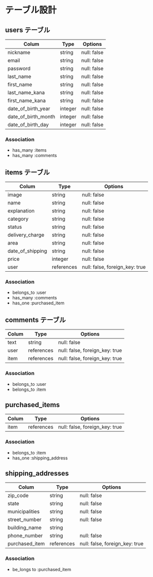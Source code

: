 # テーブル設計

## users テーブル

| Colum               | Type    | Options     |
| ------------------- | ------- | ----------- |
| nickname            | string  | null: false |
| email               | string  | null: false |
| password            | string  | null: false |
| last_name           | string  | null: false |
| first_name          | string  | null: false |
| last_name_kana      | string  | null: false |
| first_name_kana     | string  | null: false |
| date_of_birth_year  | integer | null: false |
| date_of_birth_month | integer | null: false |
| date_of_birth_day   | integer | null: false |

### Association

- has_many :items
- has_many :comments

## items テーブル
| Colum            | Type       | Options                        |
| ---------------- | ---------- | ------------------------------ |
| image            | string     | null: false                    |
| name             | string     | null: false                    |
| explanation      | string     | null: false                    |
| category         | string     | null: false                    |
| status           | string     | null: false                    |
| delivery_charge  | string     | null: false                    |
| area             | string     | null: false                    |
| date_of_shipping | string     | null: false                    |
| price            | integer    | null: false                    |
| user             | references | null: false, foreign_key: true |

### Association

- belongs_to :user
- has_many :comments
- has_one :purchased_item

## comments テーブル
| Colum | Type       | Options                        |
| ----- | ---------- | ------------------------------ |
| text  | string     | null: false                    |
| user  | references | null: false, foreign_key: true |
| item  | references | null: false, foreign_key: true |

### Association
- belongs_to :user
- belongs_to :item

## purchased_items
| Colum | Type       | Options                        |
| ----- | ---------- | ------------------------------ |
| item  | references | null: false, foreign_key: true |

### Association
- belongs_to :item
- has_one :shipping_address

## shipping_addresses
| Colum          | Type       | Options                        |
| -------------- | ---------- | ------------------------------ |
| zip_code       | string     | null: false                    |
| state          | string     | null: false                    |
| municipalities | string     | null: false                    |
| street_number  | string     | null: false                    |
| building_name  | string     |                                |
| phone_number   | string     | null: false                    |
| purchased_item | references | null: false, foreign_key: true |

### Association
- be_longs to :purchased_item